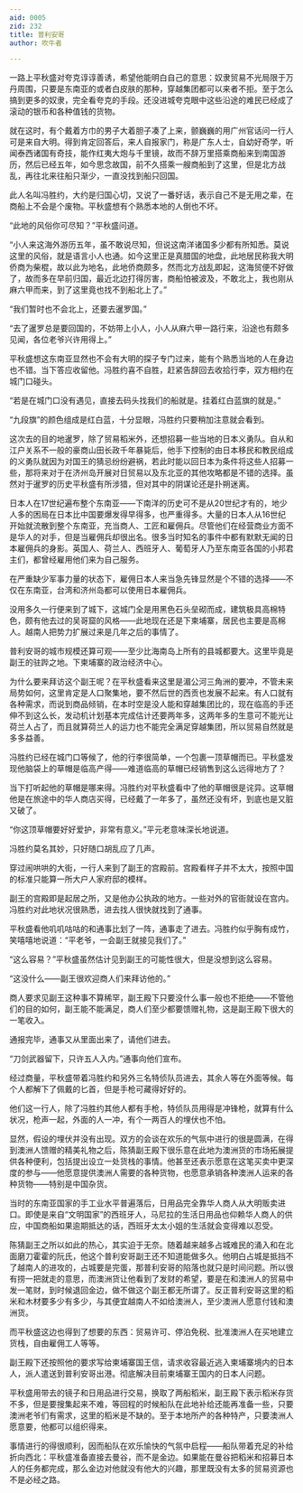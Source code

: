 ```yaml
---
aid: 0005
zid: 232
title: 普利安哥
author: 吹牛者

---
```




  一路上平秋盛对夸克谆谆善诱，希望他能明白自己的意思：奴隶贸易不光局限于万丹周围，只要是东南亚的或者白皮肤的那种，穿越集团都可以来者不拒。至于怎么搞到更多的奴隶，完全看夸克的手段。还没进城夸克眼中这些沿途的难民已经成了滚动的银币和各种值钱的货物。

  就在这时，有个戴着方巾的男子大着胆子凑了上来，颤巍巍的用广州官话问一行人可是来自大明。得到肯定回答后，来人自报家门，称是广东人士，自幼好奇学，听闻泰西诸国有奇技，能作红夷大炮与千里镜，故而不辞万里搭乘商船来到南国游历，然后已经五年，如今思念故国，前不久搭乘一艘商船到了这里，但是北方战乱，再往北来往船只渐少，一直没找到船只回国。

  此人名叫冯胜约，大约是归国心切，又说了一番好话，表示自己不是无用之辈，在商船上不会是个废物。平秋盛想有个熟悉本地的人倒也不坏。

  “此地的风俗你可尽知？”平秋盛问道。

  “小人来这海外游历五年，虽不敢说尽知，但说这南洋诸国多少都有所知悉。莫说这里的风俗，就是语言小人也通。如今这里正是真腊国的地盘，此地居民称我大明侨商为柴棍，故以此为地名，此地侨商颇多，然而北方战乱即起，这海贸便不好做了，故而多在早前归国，最近北边打得厉害，商船怕被波及，不敢北上，我也刚从麻六甲而来，到了这里竟也找不到船北上了。”

  “我们暂时也不会北上，还要去暹罗国。”

  “去了暹罗总是要回国的，不妨带上小人，小人从麻六甲一路行来，沿途也有颇多见闻，各位老爷兴许用得上。”

  平秋盛想这东南亚显然也不会有大明的探子专门过来，能有个熟悉当地的人在身边也不错。当下答应收留他。冯胜约喜不自胜，赶紧告辞回去收拾行李，双方相约在城门口碰头。

  “若是在城门口没有遇见，直接去码头找我们的船就是。挂着红白蓝旗的就是。”

  “九段旗”的颜色组成是红白蓝，十分显眼，冯胜约只要稍加注意就会看到。

  这次去的目的地暹罗，除了贸易稻米外，还想招募一些当地的日本义勇队。自从和江户关系不一般的豪商山田长政千年暴毙后，他手下控制的由日本移民和教民组成的义勇队就因为对国王的猜忌纷纷避祸，若此时能以回日本为条件将这些人招募一些，那将来对于在济州岛开展对日贸易以及东北亚的其他攻略都是不错的选择。虽然对于暹罗的历史平秋盛有所涉猎，但对其中的阴谋论还是扑朔迷离。

  日本人在17世纪遍布整个东南亚——下南洋的历史可不是从20世纪才有的，地少人多的困局在日本比中国要爆发得早得多，也严重得多。大量的日本人从16世纪开始就流散到整个东南亚，充当商人、工匠和雇佣兵。尽管他们在经营商业方面不是华人的对手，但是当雇佣兵却很出名。很多当时知名的事件中都有默默无闻的日本雇佣兵的身影。英国人、荷兰人、西班牙人、葡萄牙人乃至东南亚各国的小邦君主们，都曾经雇用他们来为自己服务。

  在严重缺少军事力量的状态下，雇佣日本人来当急先锋显然是个不错的选择——不仅在东南亚，台湾和济州岛都可以使用日本雇佣兵。

  没用多久一行便来到了城下，这城门全是用黑色石头垒砌而成，建筑极具高棉特色，颇有他去过的吴哥窟的风格——此地现在还是下柬埔寨，居民也主要是高棉人。越南人把势力扩展过来是几年之后的事情了。

  普利安哥的城市规模还算可观——至少比海南岛上所有的县城都要大。这里毕竟是副王的驻跸之地。下柬埔寨的政治经济中心。

  为什么要来拜访这个副王呢？在平秋盛看来这里是湄公河三角洲的要冲，不管未来局势如何，这里肯定是人口聚集地，要不然后世的西贡也发展不起来。有人口就有各种需求，而说到商品倾销，在本时空是没人能和穿越集团比的，现在临高的手还伸不到这么长，发动机计划基本完成估计还要两年多，这两年多的生意可不能光让荷兰人占了，而且就算荷兰人的运力也不能完全满足穿越集团，所以贸易自然就是多多益善。

  冯胜约已经在城门口等候了，他的行李很简单，一个包裹一顶草帽而已。平秋盛发现他脑袋上的草帽是临高产得——难道临高的草帽已经销售到这么远得地方了？

  当下打听起他的草帽是哪来得。冯胜约对平秋盛看中了他的草帽很是诧异。这草帽他是在旅途中的华人商店买得，已经戴了一年多了，虽然还没有坏，到底也是又脏又破了。

  “你这顶草帽要好好爱护，非常有意义。”平元老意味深长地说道。

  冯胜约莫名其妙，只好随口胡乱应了几声。

  穿过闹哄哄的大街，一行人来到了副王的宫殿前。宫殿看样子并不太大，按照中国的标准只能算一所大户人家府邸的模样。

  副王的宫殿即是起居之所，又是他办公执政的地方。一些对外的官衙就设在宫内。冯胜约对此地状况很熟悉，进去找人很快就找到了通事。

  平秋盛看他叽叽咕咕的和通事比划了一阵，通事走了进去。冯胜约似乎胸有成竹，笑嘻嘻地说道：“平老爷，一会副王就接见我们了。”

  “这么容易？”平秋盛虽然估计见到副王的可能性很大，但是没想到这么容易。

  “这没什么——副王很欢迎商人们来拜访他的。”

  商人要求见副王这种事不算稀罕，副王殿下只要没什么事一般也不拒绝——不管他们的目的如何，副王能不能满足，商人们至少都要馈赠礼物，这是副王殿下很大的一笔收入。

  通报完毕，通事又从里面出来了，请他们进去。

  “刀剑武器留下，只许五人入内。”通事向他们宣布。

  经过商量，平秋盛带着冯胜约和另外三名特侦队员进去，其余人等在外面等候。每个人都解下了佩戴的匕首，但是手枪可藏得好好的。

  他们这一行人，除了冯胜约其他人都有手枪，特侦队员用得是冲锋枪，就算有什么状况，枪声一起，外面的人一冲，有个一两百人的埋伏也不怕。

  显然，假设的埋伏并没有出现。双方的会谈在欢乐的气氛中进行的很是圆满，在得到澳洲人馈赠的精美礼物之后，陈猜副王殿下很乐意在此地为澳洲货的市场拓展提供各种便利，包括提出设立一处货栈的事情。他甚至还表示愿意在这笔买卖中更深度的参与——他愿意提供澳洲人需要的各种货物，也愿意承销各种澳洲人运来的各种货物——特别是中国杂货。

  当时的东南亚国家的手工业水平普遍落后，日用品完全靠华人商人从大明贩卖进口。即使是来自“文明国家”的西班牙人，马尼拉的生活日用品也仰赖华人商人的供应，中国商船如果逾期抵达的话，西班牙太太小姐的生活就会变得难以忍受。

  陈猜副王之所以如此的热心，其实迫于无奈。随着越来越多占城难民的涌入和在北面磨刀霍霍的阮氏，他这个普利安哥副王还不知道能做多久。他明白占城是抵挡不了越南人的进攻的，占城要是完蛋，那普利安哥的陷落也就只是时间问题。所以很有捞一把就走的意思，而澳洲货让他看到了发财的希望，要是在和澳洲人的贸易中发一笔财，到时候退回金边，做不做这个副王都无所谓了。反正普利安哥这里的稻米和木材要多少有多少，与其便宜越南人不如给澳洲人，至少澳洲人愿意付钱和澳洲货。

  而平秋盛这边也得到了想要的东西：贸易许可、停泊免税、批准澳洲人在买地建立货栈，自由雇佣工人等等。

  副王殿下还按照他的要求写给柬埔寨国王信，请求收容最近逃入柬埔寨境内的日本人，派人遣送到普利安哥出港。彻底解决目前柬埔寨王国内的日本人问题。

  平秋盛用带去的镜子和日用品进行交易，换取了两船稻米，副王殿下表示稻米存货不多，但是要搜集起来不难，等回程的时候船队在此地补给还能再准备一些，只要澳洲老爷们有需求，这里的稻米是不缺的。至于本地所产的各种特产，只要澳洲人愿意要，他都可以组织得来。

  事情进行的得很顺利，因而船队在欢乐愉快的气氛中启程——船队带着充足的补给折向西北：平秋盛准备直接去曼谷，而不是金边。如果能在曼谷把稻米和招募日本人的任务都完成，那么金边对他就没有他大的兴趣，那里既没有太多的贸易资源也不是必经之路。



